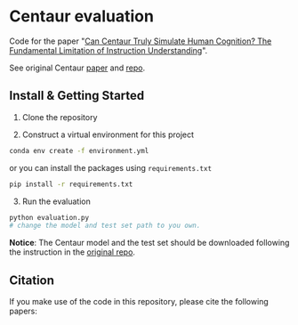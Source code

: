 # Centaur evaluation
Code for the paper "[Can Centaur Truly Simulate Human Cognition? The Fundamental Limitation of Instruction Understanding](https://y1ny.github.io/assets/centaur-evaluation.pdf)". 

See original Centaur [paper](https://www.nature.com/articles/s41586-025-09215-4) and [repo](https://github.com/marcelbinz/Llama-3.1-Centaur-70B/).

## Install & Getting Started

1. Clone the repository

2. Construct a virtual environment for this project

```bash
conda env create -f environment.yml
```

or you can install the packages using `requirements.txt`

```bash
pip install -r requirements.txt
```

3. Run the evaluation

```python
python evaluation.py
# change the model and test set path to you own.
```

**Notice**: The Centaur model and the test set should be downloaded following the instruction in the [original repo](https://github.com/marcelbinz/Llama-3.1-Centaur-70B).

## Citation

If you make use of the code in this repository, please cite the following papers:

